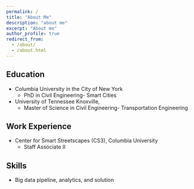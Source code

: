```yaml
---
permalink: /
title: "About Me"
description: "about me"
excerpt: "About me"
author_profile: true
redirect_from: 
  - /about/
  - /about.html
---
```


## Education
* Columbia University in the City of New York
  - PhD in Civil Engineering- Smart Cities
* University of Tennessee Knoxville,
  - Master of Science in Civil Engineering- Transportation Engineering

## Work Experience
* Center for Smart Streetscapes (CS3), Columbia University
  - Staff Associate II

## Skills
* Big data pipeline, analytics, and solution
  
  

